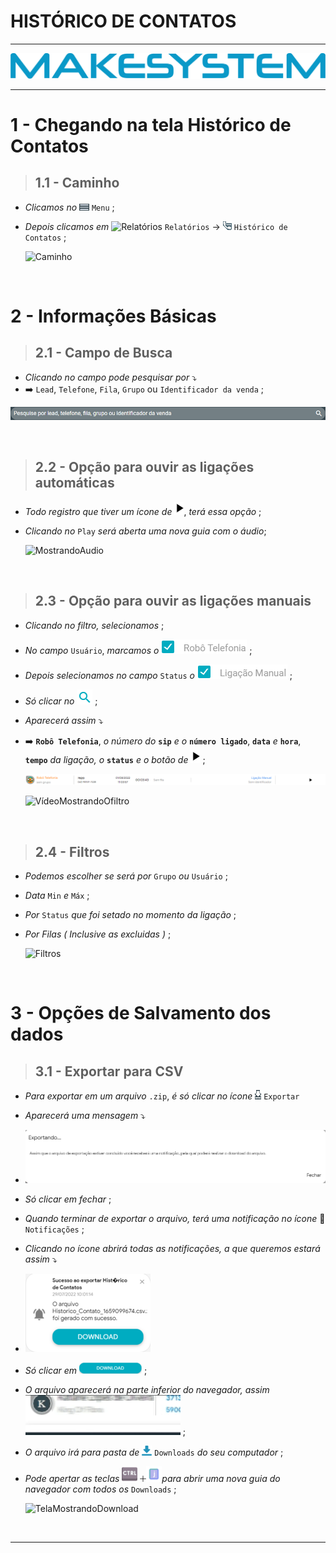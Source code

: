 # HISTÓRICO DE CONTATOS

---

[![Logo_Make](https://raw.githubusercontent.com/Makesystem/manuais/main/webccrm/telas/img_padrao/makesystem.png)](https://www.makesystem.com.br/)

---

# 1 - Chegando na tela Histórico de Contatos
>## __1.1 - Caminho__
* _Clicamos no_ ![menu](https://raw.githubusercontent.com/Makesystem/manuais/main/webccrm/telas/img_padrao/menu1.png) `Menu` ;
* _Depois clicamos em_  ![Relatórios](https://raw.githubusercontent.com/Makesystem/manuais/main/webccrm/telas/img_padrao/relat%C3%B3rios_1.png) `Relatórios` -> ![Histórico_de_Contatos](https://raw.githubusercontent.com/Makesystem/manuais/main/webccrm/telas/img_padrao/historico_de_contatos_1.png) `Histórico de Contatos` ;
  
  ![Caminho](https://github.com/Makesystem/manuais/raw/main/webccrm/telas/separacao_tela/tela_historico_de_contato/caminho.gif)

<br />

# 2 - Informações Básicas
>## __2.1 - Campo de Busca__
* _Clicando no campo pode pesquisar por_ ⤵️
*  ➡️ `Lead`, `Telefone`, `Fila`, `Grupo` ou `Identificador da venda` ;

  ![CampoDeBusca](https://raw.githubusercontent.com/Makesystem/manuais/main/webccrm/telas/separacao_tela/tela_historico_de_contato/campo_de_pesquisa.png)

<br />

>## __2.2 - Opção para ouvir as ligações automáticas__
* _Todo registro que tiver um ícone de_ ![Play](https://raw.githubusercontent.com/Makesystem/manuais/main/webccrm/telas/separacao_tela/tela_historico_de_contato/play.png), _terá essa opção_ ;
* _Clicando no_ `Play` _será aberta uma nova guia com o áudio_;
  
  ![MostrandoAudio](https://raw.githubusercontent.com/Makesystem/manuais/main/webccrm/telas/separacao_tela/tela_historico_de_contato/mostrando_audio.gif)

<br />

>## __2.3 - Opção para ouvir as ligações manuais__
* _Clicando no filtro, selecionamos_ ;
* _No campo_ `Usuário`, _marcamos o_ ![RoboTelefonia](https://raw.githubusercontent.com/Makesystem/manuais/main/webccrm/telas/separacao_tela/tela_historico_de_contato/robo_telefonia.png) ;
* _Depois selecionamos no campo_ `Status` _o_ ![RoboTelefonia](https://raw.githubusercontent.com/Makesystem/manuais/main/webccrm/telas/separacao_tela/tela_historico_de_contato/liga%C3%A7%C3%A3o_manual.png) ;
* _Só clicar no_ ![Lupa](https://raw.githubusercontent.com/Makesystem/manuais/main/webccrm/telas/img_padrao/filtro2.png) ;
* _Aparecerá assim_ ⤵️
* ➡️ **`Robô Telefonia`**, _o número do_ **`sip`** _e o_ **`número ligado`**, **`data`** _e_ **`hora`**, **`tempo`** _da ligação, o_ **`status`** _e o botão de_ ![Play](https://raw.githubusercontent.com/Makesystem/manuais/main/webccrm/telas/separacao_tela/tela_historico_de_contato/play.png) ;

  ![Demonstração](https://raw.githubusercontent.com/Makesystem/manuais/main/webccrm/telas/separacao_tela/tela_historico_de_contato/liga%C3%A7%C3%A3o_manual_filtrado.png)
  
  ![VídeoMostrandoOfiltro](https://github.com/Makesystem/manuais/raw/main/webccrm/telas/separacao_tela/tela_historico_de_contato/mostrando_liga%C3%A7%C3%A3o_manual.gif)

<br />

>## __2.4 - Filtros__
* _Podemos escolher se será por_ `Grupo` _ou_ `Usuário` ;
* _Data_ `Min` _e_ `Máx` ;
* _Por_ `Status` _que foi setado no momento da ligação_ ;
* _Por Filas ( Inclusive as excluidas )_ ;
  
  ![Filtros](https://github.com/Makesystem/manuais/raw/main/webccrm/telas/separacao_tela/tela_historico_de_contato/filtros.gif)

<br />

# 3 - Opções de Salvamento dos dados
>## __3.1 - Exportar para CSV__
*  _Para exportar em um arquivo_ `.zip`, _é só clicar no ícone_ ![Baixar](https://raw.githubusercontent.com/Makesystem/manuais/main/webccrm/telas/img_padrao/baixar_1.png) `Exportar`
*  _Aparecerá uma mensagem_ ⤵️
*  ![Exportando...](https://raw.githubusercontent.com/Makesystem/manuais/main/webccrm/telas/separacao_tela/tela_historico_de_contato/exportando.png)
*  _Só clicar em fechar_ ;
*  _Quando terminar de exportar o arquivo, terá uma notificação no ícone_ 🔔 `Notificações` ;
*  _Clicando no ícone abrirá todas as notificações, a que queremos estará assim_ ⤵️
*  ![Notificação](https://raw.githubusercontent.com/Makesystem/manuais/main/webccrm/telas/separacao_tela/tela_historico_de_contato/notifica%C3%A7%C3%A3o.png)
*  _Só clicar em_ ![Download](https://raw.githubusercontent.com/Makesystem/manuais/main/webccrm/telas/separacao_tela/tela_historico_de_contato/download.png) ;
* _O arquivo aparecerá na parte inferior do navegador, assim_ ![MostrandoDownload](https://raw.githubusercontent.com/Makesystem/manuais/main/webccrm/telas/separacao_tela/tela_historico_de_contato/mostrando_download.gif) ;
* _O arquivo irá para pasta de_ ![IconDownloads](https://raw.githubusercontent.com/Makesystem/manuais/main/webccrm/telas/separacao_tela/tela_relatorio_de_pontos/IconDownload.png) `Downloads` _do seu computador_ ;
* _Pode apertar as teclas_ ![BtnControl](https://raw.githubusercontent.com/Makesystem/manuais/main/webccrm/telas/separacao_tela/tela_relatorio_de_pontos/btnCtrl.png) ![SimboloDeMais](https://raw.githubusercontent.com/Makesystem/manuais/main/webccrm/telas/separacao_tela/tela_relatorio_de_pontos/%2B.png)![LetraJota](https://raw.githubusercontent.com/Makesystem/manuais/main/webccrm/telas/separacao_tela/tela_relatorio_de_pontos/letraJ2.png)_para abrir uma nova guia do navegador com todos os_ `Downloads` ;
  
  ![TelaMostrandoDownload](https://github.com/Makesystem/manuais/raw/main/webccrm/telas/separacao_tela/tela_historico_de_contato/mostrando_download_na_tela.gif)

  <br />

---
